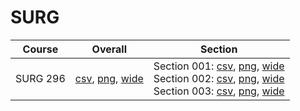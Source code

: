 # SURG

| Course | Overall | Section |
| ------ | ------- | ------- |
| SURG 296 | [csv](https://github.com/UCSD-Historical-Enrollment-Data/2025Spring/blob/main/overall/SURG%20296.csv), [png](https://raw.githubusercontent.com/UCSD-Historical-Enrollment-Data/2025Spring/main/plot_overall/SURG%20296.png), [wide](https://raw.githubusercontent.com/UCSD-Historical-Enrollment-Data/2025Spring/main/plot_overall_wide/SURG%20296.png) | Section 001: [csv](https://github.com/UCSD-Historical-Enrollment-Data/2025Spring/blob/main/section/SURG%20296_001.csv), [png](https://raw.githubusercontent.com/UCSD-Historical-Enrollment-Data/2025Spring/main/plot_section/SURG%20296_001.png), [wide](https://raw.githubusercontent.com/UCSD-Historical-Enrollment-Data/2025Spring/main/plot_section_wide/SURG%20296_001.png)<br>Section 002: [csv](https://github.com/UCSD-Historical-Enrollment-Data/2025Spring/blob/main/section/SURG%20296_002.csv), [png](https://raw.githubusercontent.com/UCSD-Historical-Enrollment-Data/2025Spring/main/plot_section/SURG%20296_002.png), [wide](https://raw.githubusercontent.com/UCSD-Historical-Enrollment-Data/2025Spring/main/plot_section_wide/SURG%20296_002.png)<br>Section 003: [csv](https://github.com/UCSD-Historical-Enrollment-Data/2025Spring/blob/main/section/SURG%20296_003.csv), [png](https://raw.githubusercontent.com/UCSD-Historical-Enrollment-Data/2025Spring/main/plot_section/SURG%20296_003.png), [wide](https://raw.githubusercontent.com/UCSD-Historical-Enrollment-Data/2025Spring/main/plot_section_wide/SURG%20296_003.png) |
